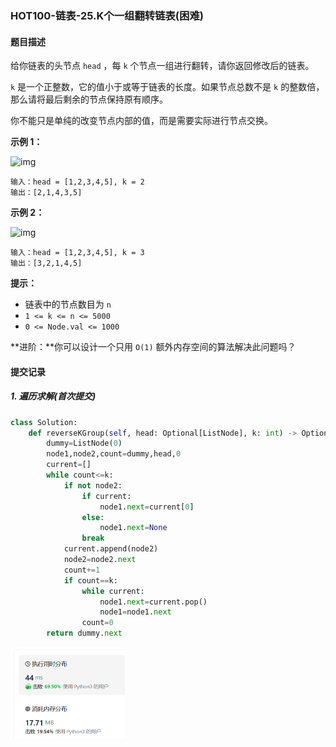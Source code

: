 ### HOT100-链表-25.K个一组翻转链表(困难)

#### 题目描述

给你链表的头节点 `head` ，每 `k` 个节点一组进行翻转，请你返回修改后的链表。

`k` 是一个正整数，它的值小于或等于链表的长度。如果节点总数不是 `k` 的整数倍，那么请将最后剩余的节点保持原有顺序。

你不能只是单纯的改变节点内部的值，而是需要实际进行节点交换。

 

**示例 1：**

![img](https://assets.leetcode.com/uploads/2020/10/03/reverse_ex1.jpg)

```
输入：head = [1,2,3,4,5], k = 2
输出：[2,1,4,3,5]
```

**示例 2：**

![img](https://assets.leetcode.com/uploads/2020/10/03/reverse_ex2.jpg)

```
输入：head = [1,2,3,4,5], k = 3
输出：[3,2,1,4,5]
```

 

**提示：**

- 链表中的节点数目为 `n`
- `1 <= k <= n <= 5000`
- `0 <= Node.val <= 1000`

 

**进阶：**你可以设计一个只用 `O(1)` 额外内存空间的算法解决此问题吗？



#### 提交记录

##### 1. 遍历求解(首次提交)

```python
class Solution:
    def reverseKGroup(self, head: Optional[ListNode], k: int) -> Optional[ListNode]:
        dummy=ListNode(0)
        node1,node2,count=dummy,head,0
        current=[]
        while count<=k:
            if not node2:
                if current:
                    node1.next=current[0]
                else:
                    node1.next=None
                break
            current.append(node2)
            node2=node2.next
            count+=1
            if count==k:
                while current:
                    node1.next=current.pop()
                    node1=node1.next
                count=0
        return dummy.next
```

<img src="images\image-20240301163018145.png" alt="image-20240301163018145" style="zoom:50%;" />










